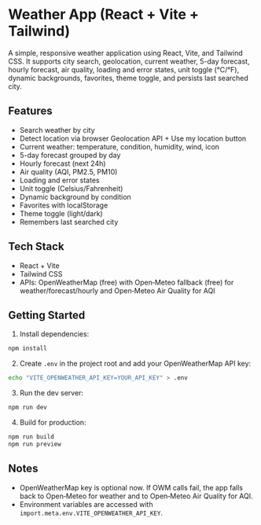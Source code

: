 # Weather App (React + Vite + Tailwind)

A simple, responsive weather application using React, Vite, and Tailwind CSS. It supports city search, geolocation, current weather, 5-day forecast, hourly forecast, air quality, loading and error states, unit toggle (°C/°F), dynamic backgrounds, favorites, theme toggle, and persists last searched city.

## Features

- Search weather by city
- Detect location via browser Geolocation API + Use my location button
- Current weather: temperature, condition, humidity, wind, icon
- 5-day forecast grouped by day
- Hourly forecast (next 24h)
- Air quality (AQI, PM2.5, PM10)
- Loading and error states
- Unit toggle (Celsius/Fahrenheit)
- Dynamic background by condition
- Favorites with localStorage
- Theme toggle (light/dark)
- Remembers last searched city

## Tech Stack

- React + Vite
- Tailwind CSS
- APIs: OpenWeatherMap (free) with Open‑Meteo fallback (free) for weather/forecast/hourly and Open‑Meteo Air Quality for AQI

## Getting Started

1. Install dependencies:

```bash
npm install
```

2. Create `.env` in the project root and add your OpenWeatherMap API key:

```bash
echo "VITE_OPENWEATHER_API_KEY=YOUR_API_KEY" > .env
```

3. Run the dev server:

```bash
npm run dev
```

4. Build for production:

```bash
npm run build
npm run preview
```

## Notes

- OpenWeatherMap key is optional now. If OWM calls fail, the app falls back to Open‑Meteo for weather and to Open‑Meteo Air Quality for AQI.
- Environment variables are accessed with `import.meta.env.VITE_OPENWEATHER_API_KEY`.

